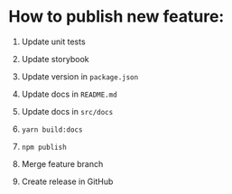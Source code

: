# How to publish new feature:

1. Update unit tests
2. Update storybook

3. Update version in `package.json`

4. Update docs in `README.md`
5. Update docs in `src/docs`
6. `yarn build:docs`

7. `npm publish`
8. Merge feature branch
9. Create release in GitHub
